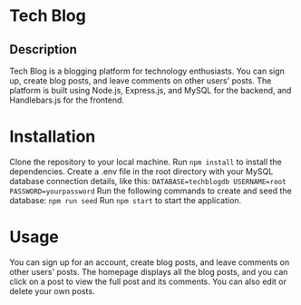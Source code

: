 # Tech Blog
## Description
Tech Blog is a blogging platform for technology enthusiasts. You can sign up, create blog posts, and leave comments on other users' posts. The platform is built using Node.js, Express.js, and MySQL for the backend, and Handlebars.js for the frontend.

# Installation
Clone the repository to your local machine.
Run `npm install` to install the dependencies.
Create a .env file in the root directory with your MySQL database connection details, like this:
`DATABASE=techblogdb
USERNAME=root
PASSWORD=yourpassword`
Run the following commands to create and seed the database:
`npm run seed`
Run `npm start` to start the application.
# Usage
You can sign up for an account, create blog posts, and leave comments on other users' posts. The homepage displays all the blog posts, and you can click on a post to view the full post and its comments. You can also edit or delete your own posts.
